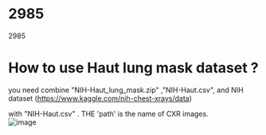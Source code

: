 # 2985
2985

# How to use Haut lung mask dataset ?
you need combine "NIH-Haut_lung_mask.zip" ,"NIH-Haut.csv", and NIH dataset (https://www.kaggle.com/nih-chest-xrays/data)

with "NIH-Haut.csv" . THE 'path' is the name of CXR images.   
![image](https://user-images.githubusercontent.com/57712846/129438106-b61668e1-753e-435a-bde7-c12b7bdcc1bb.png)

